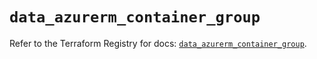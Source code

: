 # `data_azurerm_container_group`

Refer to the Terraform Registry for docs: [`data_azurerm_container_group`](https://registry.terraform.io/providers/hashicorp/azurerm/3.86.0/docs/data-sources/container_group).
